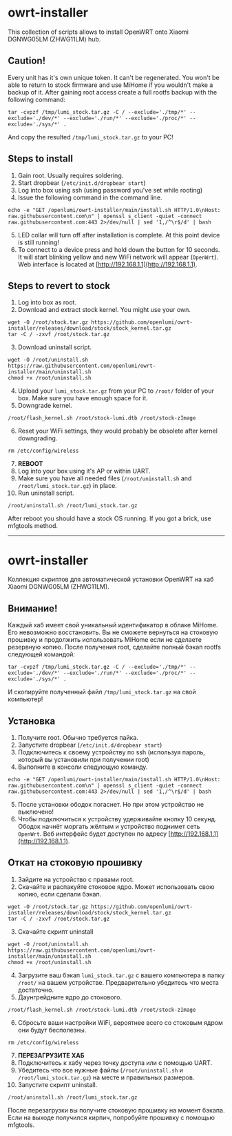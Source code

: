 # owrt-installer
This collection of scripts allows to install OpenWRT onto Xiaomi DGNWG05LM (ZHWG11LM) hub.

## Caution!
Every unit has it's own unique token. It can't be regenerated. You won't be able to return to stock firmware and use MiHome if you wouldn't make a backup of it.
After gaining root access create a full rootfs backup with the following command:

```
tar -cvpzf /tmp/lumi_stock.tar.gz -C / --exclude='./tmp/*' --exclude='./dev/*' --exclude='./run/*' --exclude='./proc/*' --exclude='./sys/*' .
```
And copy the resulted `/tmp/lumi_stock.tar.gz` to your PC!

## Steps to install
1. Gain root. Usually requires soldering.
2. Start dropbear (`/etc/init.d/dropbear start`)
3. Log into box using ssh (using password you've set while rooting)
4. Issue the following command in the command line.
```
echo -e "GET /openlumi/owrt-installer/main/install.sh HTTP/1.0\nHost: raw.githubusercontent.com\n" | openssl s_client -quiet -connect raw.githubusercontent.com:443 2>/dev/null | sed '1,/^\r$/d' | bash
```
5. LED collar will turn off after installation is complete. At this point device is still running!
6. To connect to a device press and hold down the button for 10 seconds. It will start blinking yellow and new WiFi network will appear (`OpenWrt`). Web interface is located at [http://192.168.1.1](http://192.168.1.1).

## Steps to revert to stock
1. Log into box as root.
2. Download and extract stock kernel. You might use your own.
```
wget -O /root/stock.tar.gz https://github.com/openlumi/owrt-installer/releases/download/stock/stock_kernel.tar.gz
tar -C / -zxvf /root/stock.tar.gz
```
3. Download uninstall script.
```
wget -O /root/uninstall.sh https://raw.githubusercontent.com/openlumi/owrt-installer/main/uninstall.sh
chmod +x /root/uninstall.sh
```
4. Upload your `lumi_stock.tar.gz` from your PC to `/root/` folder of your box. Make sure you have enough space for it.
5. Downgrade kernel.
```
/root/flash_kernel.sh /root/stock-lumi.dtb /root/stock-zImage
```
6. Reset your WiFi settings, they would probably be obsolete after kernel downgrading.
```
rm /etc/config/wireless
```
7. **REBOOT**
8. Log into your box using it's AP or within UART.
9. Make sure you have all needed files (`/root/uninstall.sh` and `/root/lumi_stock.tar.gz`) in place.
10. Run uninstall script.
```
/root/uninstall.sh /root/lumi_stock.tar.gz
```
After reboot you should have a stock OS running. If you got a brick, use mfgtools method.

---
# owrt-installer
Коллекция скриптов для автоматической установки OpenWRT на хаб Xiaomi DGNWG05LM (ZHWG11LM).

## Внимание!
Каждый хаб имеет свой уникальный идентификатор в облаке MiHome. Его невозможно восстановить. Вы не сможете вернуться на стоковую прошивку и продолжить использовать MiHome если не сделаете резервную копию.
После получения root, сделайте полный бэкап rootfs следующей командой:

```
tar -cvpzf /tmp/lumi_stock.tar.gz -C / --exclude='./tmp/*' --exclude='./dev/*' --exclude='./run/*' --exclude='./proc/*' --exclude='./sys/*' .
```
И скопируйте полученный файл `/tmp/lumi_stock.tar.gz` на свой компьютер!

## Установка
1. Получите root. Обычно требуется пайка.
2. Запустите dropbear (`/etc/init.d/dropbear start`)
3. Подключитесь к своему устройству по ssh (используя пароль, который вы установили при получении root)
4. Выполните в консоли следующую команду.
```
echo -e "GET /openlumi/owrt-installer/main/install.sh HTTP/1.0\nHost: raw.githubusercontent.com\n" | openssl s_client -quiet -connect raw.githubusercontent.com:443 2>/dev/null | sed '1,/^\r$/d' | bash
```
5. После установки ободок погаснет. Но при этом устройство не выключено!
6. Чтобы подключиться к устройству удерживайте кнопку 10 секунд. Ободок начнёт моргать жёлтым и устройство поднимет сеть `OpenWrt`. Веб интерфейс будет доступен по адресу [http://192.168.1.1](http://192.168.1.1).

## Откат на стоковую прошивку
1. Зайдите на устройство с правами root.
2. Скачайте и распакуйте стоковое ядро. Может использовать свою копию, если сделали бэкап.
```
wget -O /root/stock.tar.gz https://github.com/openlumi/owrt-installer/releases/download/stock/stock_kernel.tar.gz
tar -C / -zxvf /root/stock.tar.gz
```
3. Скачайте скрипт uninstall
```
wget -O /root/uninstall.sh https://raw.githubusercontent.com/openlumi/owrt-installer/main/uninstall.sh
chmod +x /root/uninstall.sh
```
4. Загрузите ваш бэкап `lumi_stock.tar.gz` с вашего компьютера в папку  `/root/` на вашем устройстве. Предварительно убедитесь что места достаточно.
5. Даунгрейдните ядро до стокового.
```
/root/flash_kernel.sh /root/stock-lumi.dtb /root/stock-zImage
```
6. Сбросьте ваши настройки WiFi, вероятнее всего со стоковым ядром они будут бесполезны.
```
rm /etc/config/wireless
```
7. **ПЕРЕЗАГРУЗИТЕ ХАБ**
8. Подключитесь к хабу через точку доступа или с помощью UART.
9. Убедитесь что все нужные файлы (`/root/uninstall.sh` и `/root/lumi_stock.tar.gz`) на месте и правильных размеров.
10. Запустите скрипт uninstall.
```
/root/uninstall.sh /root/lumi_stock.tar.gz
```
После перезагрузки вы получите стоковую прошивку на момент бэкапа. Если на выходе получился кирпич, попробуйте прошивку с помощью mfgtools.
